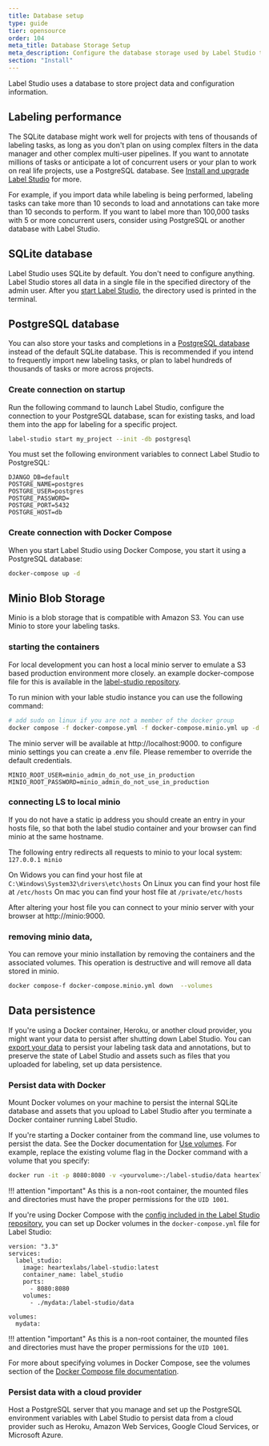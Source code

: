 ```yaml
---
title: Database setup 
type: guide
tier: opensource
order: 104
meta_title: Database Storage Setup
meta_description: Configure the database storage used by Label Studio to ensure performant and scalable data and configuration storage.
section: "Install"
---
```


Label Studio uses a database to store project data and configuration information.

## Labeling performance
The SQLite database might work well for projects with tens of thousands of labeling tasks, as long as you don't plan on using complex filters in the data manager and other complex multi-user pipelines. If you want to annotate millions of tasks or anticipate a lot of concurrent users or your plan to work on real life projects, use a PostgreSQL database. See [Install and upgrade Label Studio](install.html#PostgreSQL-database) for more.  

For example, if you import data while labeling is being performed, labeling tasks can take more than 10 seconds to load and annotations can take more than 10 seconds to perform. If you want to label more than 100,000 tasks with 5 or more concurrent users, consider using PostgreSQL or another database with Label Studio. 

## SQLite database

Label Studio uses SQLite by default. You don't need to configure anything. Label Studio stores all data in a single file in the specified directory of the admin user. After you [start Label Studio](start.html), the directory used is printed in the terminal. 

## PostgreSQL database

You can also store your tasks and completions in a [PostgreSQL database](https://www.postgresql.org/) instead of the default SQLite database. This is recommended if you intend to frequently import new labeling tasks, or plan to label hundreds of thousands of tasks or more across projects.

### Create connection on startup

Run the following command to launch Label Studio, configure the connection to your PostgreSQL database, scan for existing tasks, and load them into the app for labeling for a specific project.

```bash
label-studio start my_project --init -db postgresql 
```

You must set the following environment variables to connect Label Studio to PostgreSQL:

```
DJANGO_DB=default
POSTGRE_NAME=postgres
POSTGRE_USER=postgres
POSTGRE_PASSWORD=
POSTGRE_PORT=5432
POSTGRE_HOST=db
```

### Create connection with Docker Compose

When you start Label Studio using Docker Compose, you start it using a PostgreSQL database:
```bash
docker-compose up -d
```

## Minio Blob Storage
Minio is a blob storage that is compatible with Amazon S3. You can use Minio to store your labeling tasks.

### starting the containers
For local development you can host a local minio server to emulate a S3 based production environment more closely.
an example docker-compose file for this is available in the [label-studio repository](/docker-compose.minio.yml).

To run minion with your lable studio instance you can use the following command:
````bash
# add sudo on linux if you are not a member of the docker group
docker compose -f docker-compose.yml -f docker-compose.minio.yml up -d
````
The minio server will be available at http://localhost:9000.
to configure minio settings you can create a .env file. Please remember to override the default credentials.

````.dotenv
MINIO_ROOT_USER=minio_admin_do_not_use_in_production
MINIO_ROOT_PASSWORD=minio_admin_do_not_use_in_production
````

### connecting LS to local minio

If you do not have a static ip address you should create an entry in your hosts file, so that both the label studio 
container and your browser can find minio at the same hostname.

The following entry redirects all requests to minio to your local system:
``127.0.0.1 minio``

On Widows you can find your host file at `C:\Windows\System32\drivers\etc\hosts`
On Linux you can find your host file at `/etc/hosts`
On mac you can find your host file at `/private/etc/hosts`

After altering your host file you can connect to your minio server with your browser at http://minio:9000.

### removing minio data,
You can remove your minio installation by removing the containers and the associated volumes.
This operation is destructive and will remove all data stored in minio.
```bash
docker compose-f docker-compose.minio.yml down  --volumes
````


## Data persistence

If you're using a Docker container, Heroku, or another cloud provider, you might want your data to persist after shutting down Label Studio. You can [export your data](export.html) to persist your labeling task data and annotations, but to preserve the state of Label Studio and assets such as files that you uploaded for labeling, set up data persistence. 

### Persist data with Docker

Mount Docker volumes on your machine to persist the internal SQLite database and assets that you upload to Label Studio after you terminate a Docker container running Label Studio. 

If you're starting a Docker container from the command line, use volumes to persist the data. See the Docker documentation for [Use volumes](https://docs.docker.com/storage/volumes/). For example, replace the existing volume flag in the Docker command with a volume that you specify:
```bash
docker run -it -p 8080:8080 -v <yourvolume>:/label-studio/data heartexlabs/label-studio:latest
```

!!! attention "important"
    As this is a non-root container, the mounted files and directories must have the proper permissions for the `UID 1001`.

If you're using Docker Compose with the [config included in the Label Studio repository](https://github.com/heartexlabs/label-studio/blob/master/docker-compose.yml), you can set up Docker volumes in the `docker-compose.yml` file for Label Studio:
```
version: "3.3"
services:
  label_studio:
    image: heartexlabs/label-studio:latest
    container_name: label_studio
    ports:
      - 8080:8080
    volumes:
      - ./mydata:/label-studio/data

volumes:
  mydata:
```

!!! attention "important"
    As this is a non-root container, the mounted files and directories must have the proper permissions for the `UID 1001`.

For more about specifying volumes in Docker Compose, see the volumes section of the [Docker Compose file documentation](https://docs.docker.com/compose/compose-file/compose-file-v3/#volumes).

### Persist data with a cloud provider
Host a PostgreSQL server that you manage and set up the PostgreSQL environment variables with Label Studio to persist data from a cloud provider such as Heroku, Amazon Web Services, Google Cloud Services, or Microsoft Azure. 


